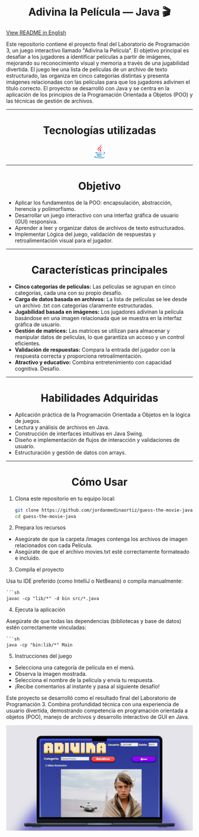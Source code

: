 <h1 align="center">Adivina la Película — Java 🎬</h1>
<p align="left">
  <a href="README_ES.md" target="_blank">
    View README in English
  </a>
</p>

<p>Este repositorio contiene el proyecto final del Laboratorio de Programación 3, un juego interactivo llamado "Adivina la Película". El objetivo principal es desafiar a los jugadores a identificar películas a partir de imágenes, mejorando su reconocimiento visual y memoria a través de una jugabilidad divertida. El juego lee una lista de películas de un archivo de texto estructurado, las organiza en cinco categorías distintas y presenta imágenes relacionadas con las películas para que los jugadores adivinen el título correcto. El proyecto se desarrolló con Java y se centra en la aplicación de los principios de la Programación Orientada a Objetos (POO) y las técnicas de gestión de archivos.</p>
<hr>

<h1 align="center">Tecnologías utilizadas</h1>
  <div align="center">
    <img src="https://github.com/devicons/devicon/blob/master/icons/java/java-original.svg" alt="Java" title="Jva" width="40px">
  </div>
<hr>

<h1 align="center">Objetivo</h1>
<ul>
  <li>Aplicar los fundamentos de la POO: encapsulación, abstracción, herencia y polimorfismo.</li>
  <li>Desarrollar un juego interactivo con una interfaz gráfica de usuario (GUI) responsiva.</li>
  <li>Aprender a leer y organizar datos de archivos de texto estructurados.</li>
  <li>Implementar Lógica del juego, validación de respuestas y retroalimentación visual para el jugador.</li>
</ul>
<hr>

<h1 align="center">Características principales</h1>
<ul>
  <li><b>Cinco categorías de películas:</b> Las películas se agrupan en cinco categorías, cada una con su propio desafío.</li>
  <li><b>Carga de datos basada en archivos:</b> La lista de películas se lee desde un archivo .txt con categorías claramente estructuradas.</li>
  <li><b>Jugabilidad basada en imágenes:</b> Los jugadores adivinan la película basándose en una imagen relacionada que se muestra en la interfaz gráfica de usuario.</li>
  <li><b>Gestión de matrices:</b> Las matrices se utilizan para almacenar y manipular datos de películas, lo que garantiza un acceso y un control eficientes.</li>
  <li><b>Validación de respuestas:</b> Compara la entrada del jugador con la respuesta correcta y proporciona retroalimentación.</li>
  <li><b>Atractivo y educativo:</b> Combina entretenimiento con capacidad cognitiva. Desafío.</li>
</ul>
<hr>

<h1 align="center">Habilidades Adquiridas</h1>
<ul>
  <li>Aplicación práctica de la Programación Orientada a Objetos en la lógica de juegos.</li>
  <li>Lectura y análisis de archivos en Java.</li>
  <li>Construcción de interfaces intuitivas en Java Swing.</li>
  <li>Diseño e implementación de flujos de interacción y validaciones de usuario.</li>
  <li>Estructuración y gestión de datos con arrays.</li>
</ul>
<hr>

<h1 align="center">Cómo Usar</h1>

1. Clona este repositorio en tu equipo local:
    ```sh
    git clone https://github.com/jordanmedinaortiz/guess-the-movie-java.git
    cd guess-the-movie-java

2. Prepara los recursos
  <ul>
  <li>Asegúrate de que la carpeta /images contenga los archivos de imagen relacionados con cada Película.</li>
  <li>Asegúrate de que el archivo movies.txt esté correctamente formateado e incluido.</li>
  </ul>

3. Compila el proyecto
  <p>Usa tu IDE preferido (como IntelliJ o NetBeans) o compila manualmente:</p>

    ```sh
    javac -cp "lib/*" -d bin src/*.java

4. Ejecuta la aplicación
<p>Asegúrate de que todas las dependencias (bibliotecas y base de datos) estén correctamente vinculadas:</p>

    ```sh
    java -cp "bin:lib/*" Main

5. Instrucciones del juego
  <ul>
    <li>Selecciona una categoría de película en el menú.</li>
    <li>Observa la imagen mostrada.</li>
    <li>Selecciona el nombre de la película y envía tu respuesta.</li>
    <li>¡Recibe comentarios al instante y pasa al siguiente desafío!</li>
  </ul>

<p>Este proyecto se desarrolló como el resultado final del Laboratorio de Programación 3. Combina profundidad técnica con una experiencia de usuario divertida, demostrando competencia en programación orientada a objetos (POO), manejo de archivos y desarrollo interactivo de GUI en Java.</p>
<img src="guess-the-movie-java.png" alt="Project Preview" title="Guess The Movie Java" />
